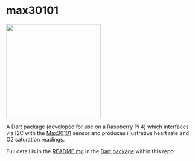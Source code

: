 # max30101

<img width=250px src="https://atsign.dev/assets/img/atPlatform_logo_gray.svg?sanitize=true">

A Dart package (developed for use on a Raspberry Pi 4) which interfaces via I2C with the
[Max30101](https://www.maximintegrated.com/en/products/interface/signal-integrity/MAX30101.html)
sensor and produces illustrative heart rate and O2 saturation readings.

Full detail is in the [README.md](max30101/README.md) in the
[Dart package](https://pub.dev/packages/max30101) within this repo